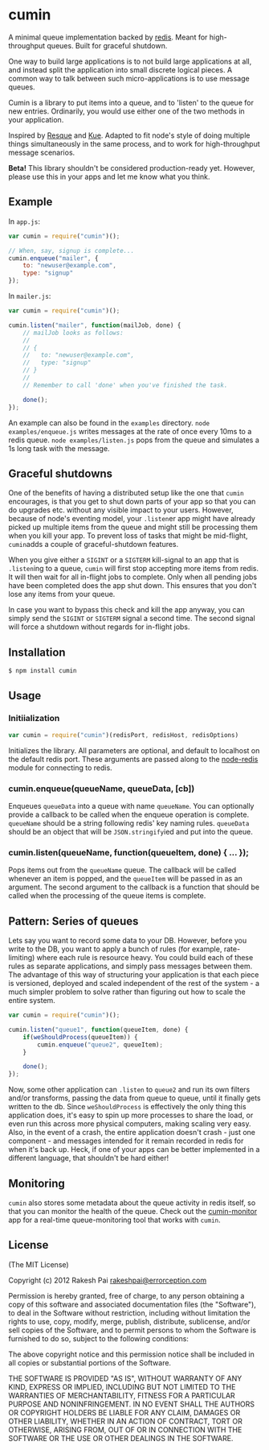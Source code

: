 cumin
======

A minimal queue implementation backed by [redis](http://redis.io/). Meant for high-throughput queues. Built for graceful shutdown.

One way to build large applications is to not build large applications at all, and instead split the application into small discrete logical pieces. A common way to talk between such micro-applications is to use message queues.

Cumin is a library to put items into a queue, and to 'listen' to the queue for new entries. Ordinarily, you would use either one of the two methods in your application.

Inspired by [Resque](https://github.com/defunkt/resque) and [Kue](https://github.com/learnboost/kue). Adapted to fit node's style of doing multiple things simultaneously in the same process, and to work for high-throughput message scenarios.

**Beta!** This library shouldn't be considered production-ready yet. However, please use this in your apps and let me know what you think.

## Example

In ```app.js```:

```javascript
var cumin = require("cumin")();

// When, say, signup is complete...
cumin.enqueue("mailer", {
    to: "newuser@example.com",
    type: "signup"
});
```

In ```mailer.js```:

```javascript
var cumin = require("cumin")();

cumin.listen("mailer", function(mailJob, done) {
    // mailJob looks as follows:
    //
    // {
    //   to: "newuser@example.com",
    //   type: "signup"
    // }
    // 
    // Remember to call 'done' when you've finished the task.

    done();
});
```

An example can also be found in the ```examples``` directory. ```node examples/enqueue.js``` writes messages at the rate of once every 10ms to a redis queue. ```node examples/listen.js``` pops from the queue and simulates a 1s long task with the message.

## Graceful shutdowns

One of the benefits of having a distributed setup like the one that ```cumin``` encourages, is that you get to shut down parts of your app so that you can do upgrades etc. without any visible impact to your users. However, because of node's eventing model, your ```.listen```er app might have already picked up multiple items from the queue and might still be processing them when you kill your app. To prevent loss of tasks that might be mid-flight, ```cumin```adds a couple of graceful-shutdown features.

When you give either a ```SIGINT``` or a ```SIGTERM``` kill-signal to an app that is ```.listen```ing to a queue, ```cumin``` will first stop accepting more items from redis. It will then wait for all in-flight jobs to complete. Only when all pending jobs have been completed does the app shut down. This ensures that you don't lose  any items from your queue.

In case you want to bypass this check and kill the app anyway, you can simply send the ```SIGINT``` or ```SIGTERM``` signal a second time. The second signal will force a shutdown without regards for in-flight jobs.

## Installation

    $ npm install cumin

## Usage

### Initiialization

```javascript
var cumin = require("cumin")(redisPort, redisHost, redisOptions)
```

Initializes  the library. All parameters are optional, and default to localhost on the default redis port. These arguments are passed along to the [node-redis](https://github.com/mranney/node_redis#rediscreateclientport-host-options) module for connecting to redis.

### cumin.enqueue(queueName, queueData, [cb])

Enqueues ```queueData``` into a queue with name ```queueName```. You can optionally provide a callback to be called when the enqueue operation is complete. ```queueName``` should be a string following redis' key naming rules. ```queueData``` should be an object that will be ```JSON.stringify```ied and put into the queue.

### cumin.listen(queueName, function(queueItem, done) { ... });

Pops items out from the ```queueName``` queue. The callback will be called whenever an item is popped, and the ```queueItem``` will be passed in as an argument. The second argument to the callback is a function that should be called when the processing of the queue items is complete.

## Pattern: Series of queues

Lets say you want to record some data to your DB. However, before you write to the DB, you want to apply a bunch of rules (for example, rate-limiting) where each rule is resource heavy. You could build each of these rules as separate applications, and simply pass messages between them. The advantage of this way of structuring your application is that each piece is versioned, deployed and scaled independent of the rest of the system - a much simpler problem to solve rather than figuring out how to scale the entire system.

```javascript
var cumin = require("cumin")();

cumin.listen("queue1", function(queueItem, done) {
    if(weShouldProcess(queueItem)) {
        cumin.enqueue("queue2", queueItem);
    }

    done();
});
```

Now, some other application can ```.listen``` to ```queue2``` and run its own filters and/or transforms, passing the data from queue to queue, until it finally gets written to the db. Since ```weShouldProcess``` is effectively the only thing this application does, it's easy to spin up more processes to share the load, or even run this across more physical computers, making scaling very easy. Also, in the event of a crash, the entire application doesn't crash - just one component - and messages intended for it remain recorded in redis for when it's back up. Heck, if one of your apps can be better implemented in a different language, that shouldn't be hard either!

## Monitoring

```cumin``` also stores some metadata about the queue activity in redis itself, so that you can monitor the health of the queue. Check out the [cumin-monitor](https://github.com/errorception/cumin-monitor) app for a real-time queue-monitoring tool that works with ```cumin```.

## License

(The MIT License)

Copyright (c) 2012 Rakesh Pai <rakeshpai@errorception.com>

Permission is hereby granted, free of charge, to any person obtaining a copy of this software and associated documentation files (the "Software"), to deal in the Software without restriction, including without limitation the rights to use, copy, modify, merge, publish, distribute, sublicense, and/or sell copies of the Software, and to permit persons to whom the Software is furnished to do so, subject to the following conditions:

The above copyright notice and this permission notice shall be included in all copies or substantial portions of the Software.

THE SOFTWARE IS PROVIDED "AS IS", WITHOUT WARRANTY OF ANY KIND, EXPRESS OR IMPLIED, INCLUDING BUT NOT LIMITED TO THE WARRANTIES OF MERCHANTABILITY, FITNESS FOR A PARTICULAR PURPOSE AND NONINFRINGEMENT. IN NO EVENT SHALL THE AUTHORS OR COPYRIGHT HOLDERS BE LIABLE FOR ANY CLAIM, DAMAGES OR OTHER LIABILITY, WHETHER IN AN ACTION OF CONTRACT, TORT OR OTHERWISE, ARISING FROM, OUT OF OR IN CONNECTION WITH THE SOFTWARE OR THE USE OR OTHER DEALINGS IN THE SOFTWARE.
